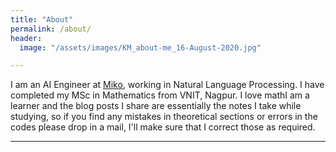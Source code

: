 ```yaml
---
title: "About"
permalink: /about/
header:
  image: "/assets/images/KM_about-me_16-August-2020.jpg"

---
```


I am an AI Engineer at [Miko](https://miko.ai/in), working in Natural Language Processing. I have completed my MSc in Mathematics from VNIT, Nagpur. I love mathI am a learner and the blog posts I share are essentially the notes I take while studying, so if you find any mistakes in theoretical sections or errors in the codes please drop in a mail, I'll make sure that I correct those as required.

---
